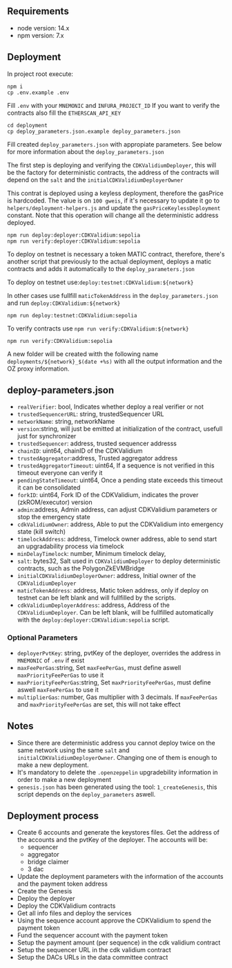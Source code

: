 ## Requirements

- node version: 14.x
- npm version: 7.x

## Deployment

In project root execute:

```
npm i
cp .env.example .env
```

Fill `.env` with your `MNEMONIC` and `INFURA_PROJECT_ID`
If you want to verify the contracts also fill the `ETHERSCAN_API_KEY`

```
cd deployment
cp deploy_parameters.json.example deploy_parameters.json
```

Fill created `deploy_parameters.json` with appropiate parameters.
See below for more information about the `deploy_parameters.json`

The first step is deploying and verifying the `CDKValidiumDeployer`, this will be the factory for deterministic contracts, the address of the contracts will depend on the `salt` and the `initialCDKValidiumDeployerOwner`

This contrat is deployed using a keyless deployment, therefore the gasPrice is hardcoded.
The value is on `100 gweis`, if it's necessary to update it go to `helpers/deployment-helpers.js` and update the `gasPriceKeylessDeployment` constant.
Note that this operation will change all the deterministic address deployed.

```
npm run deploy:deployer:CDKValidium:sepolia
npm run verify:deployer:CDKValidium:sepolia
```

To deploy on testnet is necessary a token MATIC contract, therefore, there's another script that previously to the actual deployment, deploys a matic contracts and adds it automatically to the `deploy_parameters.json`

To deploy on testnet use:`deploy:testnet:CDKValidium:${network}`

In other cases use fullfill `maticTokenAddress` in the `deploy_parameters.json` and run `deploy:CDKValidium:${network}`

```
npm run deploy:testnet:CDKValidium:sepolia

```

To verify contracts use `npm run verify:CDKValidium:${network}`

```
npm run verify:CDKValidium:sepolia
```

A new folder will be created witth the following name `deployments/${network}_$(date +%s)` with all the output information and the OZ proxy information.

## deploy-parameters.json

- `realVerifier`: bool, Indicates whether deploy a real verifier or not
- `trustedSequencerURL`: string, trustedSequencer URL
- `networkName`: string, networkName
- `version`:string, will just be emitted at initialization of the contract, usefull just for synchronizer
- `trustedSequencer`: address, trusted sequencer addresss
- `chainID`: uint64, chainID of the CDKValidium
- `trustedAggregator`:address, Trusted aggregator address
- `trustedAggregatorTimeout`: uint64, If a sequence is not verified in this timeout everyone can verify it
- `pendingStateTimeout`: uint64, Once a pending state exceeds this timeout it can be consolidated
- `forkID`: uint64, Fork ID of the CDKValidium, indicates the prover (zkROM/executor) version
- `admin`:address, Admin address, can adjust CDKValidium parameters or stop the emergency state
- `cdkValidiumOwner`: address, Able to put the CDKValidium into emergency state (kill switch)
- `timelockAddress`: address, Timelock owner address, able to send start an upgradability process via timelock
- `minDelayTimelock`: number, Minimum timelock delay,
- `salt`: bytes32, Salt used in `CDKValidiumDeployer` to deploy deterministic contracts, such as the PolygonZkEVMBridge
- `initialCDKValidiumDeployerOwner`: address, Initial owner of the `CDKValidiumDeployer`
- `maticTokenAddress`: address, Matic token address, only if deploy on testnet can be left blank and will fullfilled by the scripts.
- `cdkValidiumDeployerAddress`: address, Address of the `CDKValidiumDeployer`. Can be left blank, will be fullfilled automatically with the `deploy:deployer:CDKValidium:sepolia` script.

### Optional Parameters

- `deployerPvtKey`: string, pvtKey of the deployer, overrides the address in `MNEMONIC` of `.env` if exist
- `maxFeePerGas`:string, Set `maxFeePerGas`, must define aswell `maxPriorityFeePerGas` to use it
- `maxPriorityFeePerGas`:string, Set `maxPriorityFeePerGas`, must define aswell `maxFeePerGas` to use it
- `multiplierGas`: number, Gas multiplier with 3 decimals. If `maxFeePerGas` and `maxPriorityFeePerGas` are set, this will not take effect

## Notes

- Since there are deterministic address you cannot deploy twice on the same network using the same `salt` and `initialCDKValidiumDeployerOwner`. Changing one of them is enough to make a new deployment.
- It's mandatory to delete the `.openzeppelin` upgradebility information in order to make a new deployment
- `genesis.json` has been generated using the tool: `1_createGenesis`, this script depends on the `deploy_parameters` aswell.


## Deployment process

- Create 6 accounts and generate the keystores files. Get the address of the accounts and the pvtKey of the deployer. The accounts will be:
  - sequencer
  - aggregator
  - bridge claimer
  - 3 dac
- Update the deployment parameters with the information of the accounts and the payment token address
- Create the Genesis
- Deploy the deployer
- Deploy the CDKValidium contracts
- Get all info files and deploy the services
- Using the sequence account approve the CDKValidium to spend the payment token
- Fund the sequencer account with the payment token
- Setup the payment amount (per sequence) in the cdk validium contract
- Setup the sequencer URL in the cdk validium contract
- Setup the DACs URLs in the data committee contract
